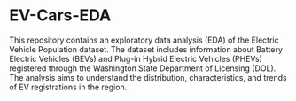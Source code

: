 # EV-Cars-EDA

This repository contains an exploratory data analysis (EDA) of the Electric Vehicle Population dataset. The dataset includes information about Battery Electric Vehicles (BEVs) and Plug-in Hybrid Electric Vehicles (PHEVs) registered through the Washington State Department of Licensing (DOL). The analysis aims to understand the distribution, characteristics, and trends of EV registrations in the region.
